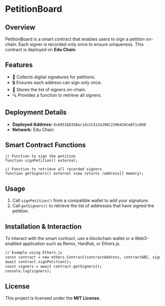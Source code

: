 # PetitionBoard

## Overview
PetitionBoard is a smart contract that enables users to sign a petition on-chain. Each signer is recorded only once to ensure uniqueness. This contract is deployed on **Edu Chain**.

## Features
- 📜 Collects digital signatures for petitions.
- 🔒 Ensures each address can sign only once.
- 📝 Stores the list of signers on-chain.
- 🔍 Provides a function to retrieve all signers.

## Deployment Details
- **Deployed Address:** `0x6951ED35Bac1dcCC413a190C239643dCeBf1c898`
- **Network:** Edu Chain

## Smart Contract Functions
```solidity
// Function to sign the petition
function signPetition() external;

// Function to retrieve all recorded signers
function getSigners() external view returns (address[] memory);
```

## Usage
1. Call `signPetition()` from a compatible wallet to add your signature.
2. Call `getSigners()` to retrieve the list of addresses that have signed the petition.

## Installation & Interaction
To interact with the smart contract, use a blockchain wallet or a Web3-enabled application such as Remix, Hardhat, or Ethers.js.

```sh
// Example using Ethers.js
const contract = new ethers.Contract(contractAddress, contractABI, signer);
await contract.signPetition();
const signers = await contract.getSigners();
console.log(signers);
```

## License
This project is licensed under the **MIT License**.
